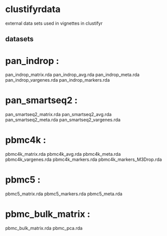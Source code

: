 # clustifyrdata
external data sets used in vignettes in clustifyr

## datasets
# pan_indrop : 
pan_indrop_matrix.rda
pan_indrop_avg.rda
pan_indrop_meta.rda
pan_indrop_vargenes.rda
pan_indrop_markers.rda

# pan_smartseq2 : 
pan_smartseq2_matrix.rda
pan_smartseq2_avg.rda
pan_smartseq2_meta.rda
pan_smartseq2_vargenes.rda

# pbmc4k :
pbmc4k_matrix.rda
pbmc4k_avg.rda
pbmc4k_meta.rda
pbmc4k_vargenes.rda
pbmc4k_markers.rda
pbmc4k_markers_M3Drop.rda

# pbmc5 : 
pbmc5_matrix.rda
pbmc5_markers.rda
pbmc5_meta.rda

# pbmc_bulk_matrix : 
pbmc_bulk_matrix.rda
pbmc_pca.rda
